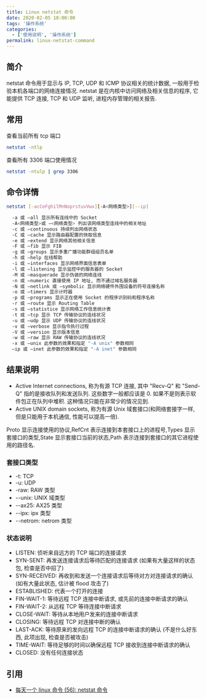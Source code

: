 ```yaml
---
title: Linux netstat 命令
date: 2020-02-05 18:00:00
tags: '操作系统'
categories:
  - ['使用说明', '操作系统']
permalink: linux-netstat-command
---
```


## 简介

netstat 命令用于显示与 IP, TCP, UDP 和 ICMP 协议相关的统计数据, 一般用于检验本机各端口的网络连接情况. netstat 是在内核中访问网络及相关信息的程序, 它能提供 TCP 连接, TCP 和 UDP 监听, 进程内存管理的相关报告.

## 常用

查看当前所有 tcp 端口

```sh
netstat -ntlp
```

查看所有 3306 端口使用情况

```sh
netstat -ntulp | grep 3306
```

<!-- more -->

## 命令详情

```sh
netstat [-acCeFghilMnNoprstuvVwx][-A<网络类型>][--ip]

  -a 或 –all 显示所有连线中的 Socket
  -A<网络类型>或 –<网络类型> 列出该网络类型连线中的相关地址
  -c 或 –continuous 持续列出网络状态
  -C 或 –cache 显示路由器配置的快取信息
  -e 或 –extend 显示网络其他相关信息
  -F 或 –fib 显示 FIB
  -g 或 –groups 显示多重广播功能群组组员名单
  -h 或 –help 在线帮助
  -i 或 –interfaces 显示网络界面信息表单
  -l 或 –listening 显示监控中的服务器的 Socket
  -M 或 –masquerade 显示伪装的网络连线
  -n 或 –numeric 直接使用 IP 地址, 而不通过域名服务器
  -N 或 –netlink 或 –symbolic 显示网络硬件外围设备的符号连接名称
  -o 或 –timers 显示计时器
  -p 或 –programs 显示正在使用 Socket 的程序识别码和程序名称
  -r 或 –route 显示 Routing Table
  -s 或 –statistice 显示网络工作信息统计表
  -t 或 –tcp 显示 TCP 传输协议的连线状况
  -u 或 –udp 显示 UDP 传输协议的连线状况
  -v 或 –verbose 显示指令执行过程
  -V 或 –version 显示版本信息
  -w 或 –raw 显示 RAW 传输协议的连线状况
  -x 或 –unix 此参数的效果和指定 "-A unix" 参数相同
  –ip 或 –inet 此参数的效果和指定 "-A inet" 参数相同
```

## 结果说明

- Active Internet connections, 称为有源 TCP 连接, 其中 "Recv-Q" 和 "Send-Q" 指的是接收队列和发送队列. 这些数字一般都应该是 0. 如果不是则表示软件包正在队列中堆积. 这种情况只能在非常少的情况见到.
- Active UNIX domain sockets, 称为有源 Unix 域套接口(和网络套接字一样, 但是只能用于本机通信, 性能可以提高一倍).

Proto 显示连接使用的协议,RefCnt 表示连接到本套接口上的进程号,Types 显示套接口的类型,State 显示套接口当前的状态,Path 表示连接到套接口的其它进程使用的路径名.

### 套接口类型

- -t: TCP
- -u: UDP
- -raw: RAW 类型
- --unix: UNIX 域类型
- --ax25: AX25 类型
- --ipx: ipx 类型
- --netrom: netrom 类型

### 状态说明

- LISTEN: 侦听来自远方的 TCP 端口的连接请求
- SYN-SENT: 再发送连接请求后等待匹配的连接请求 (如果有大量这样的状态包, 检查是否中招了)
- SYN-RECEIVED: 再收到和发送一个连接请求后等待对方对连接请求的确认 (如有大量此状态, 估计被 flood 攻击了)
- ESTABLISHED: 代表一个打开的连接
- FIN-WAIT-1: 等待远程 TCP 连接中断请求, 或先前的连接中断请求的确认
- FIN-WAIT-2: 从远程 TCP 等待连接中断请求
- CLOSE-WAIT: 等待从本地用户发来的连接中断请求
- CLOSING: 等待远程 TCP 对连接中断的确认
- LAST-ACK: 等待原来的发向远程 TCP 的连接中断请求的确认 (不是什么好东西, 此项出现, 检查是否被攻击)
- TIME-WAIT: 等待足够的时间以确保远程 TCP 接收到连接中断请求的确认
- CLOSED: 没有任何连接状态

## 引用

- [每天一个 linux 命令 (56): netstat 命令](https://www.cnblogs.com/peida/archive/2013/03/08/2949194.html)
